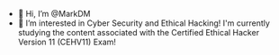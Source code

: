 - 👋 Hi, I’m @MarkDM
- 👀 I’m interested in Cyber Security and Ethical Hacking!
I'm currently studying the content associated with the Certified Ethical Hacker Version 11 (CEHV11) Exam!
